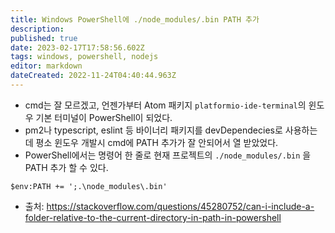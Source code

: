 ```yaml
---
title: Windows PowerShell에 ./node_modules/.bin PATH 추가
description: 
published: true
date: 2023-02-17T17:58:56.602Z
tags: windows, powershell, nodejs
editor: markdown
dateCreated: 2022-11-24T04:40:44.963Z
---
```


- cmd는 잘 모르겠고, 언젠가부터 Atom 패키지 `platformio-ide-terminal`의 윈도우 기본 터미널이 PowerShell이 되었다.
- pm2나 typescript, eslint 등 바이너리 패키지를 devDependecies로 사용하는데 평소 윈도우 개발시 cmd에 PATH 추가가 잘 안되어서 열 받았었다.
- PowerShell에서는 명령어 한 줄로 현재 프로젝트의 `./node_modules/.bin` 을 PATH 추가 할 수 있다.
```
$env:PATH += ';.\node_modules\.bin'
```
- 출처: https://stackoverflow.com/questions/45280752/can-i-include-a-folder-relative-to-the-current-directory-in-path-in-powershell
